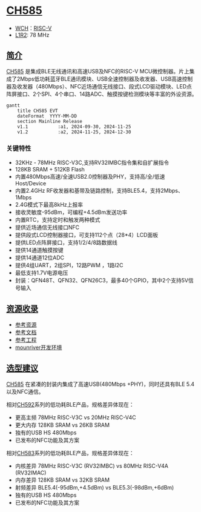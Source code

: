 ﻿# [CH585](https://github.com/SoCXin/CH585)

* [WCH](http://www.wch.cn/)：[RISC-V](https://github.com/SoCXin/RISC-V)
* [L1R2](https://github.com/SoCXin/Level): 78 MHz 

## [简介](https://github.com/SoCXin/CH585/wiki)

[CH585](https://www.wch.cn/products/CH585.html) 是集成BLE无线通讯和高速USB及NFC的RISC-V MCU微控制器。片上集成了2Mbps低功耗蓝牙BLE通讯模块、USB全速控制器及收发器、USB高速控制器及收发器（480Mbps）、NFC近场通信无线接口、段式LCD驱动模块、LED点阵屏接口、2个SPI、4个串口、14路ADC、触摸按键检测模块等丰富的外设资源。

``` mermaid
gantt
    title CH585 EVT
    dateFormat  YYYY-MM-DD
    section Mainline Release
    v1.1           :a1, 2024-09-30, 2024-11-25
    v1.2           :a2, 2024-11-25, 2024-12-30
```

### 关键特性

* 32KHz - 78MHz RISC-V3C,支持RV32IMBC指令集和自扩展指令
* 128KB SRAM + 512KB Flash
* 内置480Mbps高速/全速USB2.0控制器及PHY，支持高/全/低速 Host/Device
* 内置2.4GHz RF收发器和基带及链路控制，支持BLE5.4，支持2Mbps、1Mbps
* 2.4G模式下最高8kHz上报率
* 接收灵敏度-95dBm，可编程+4.5dBm发送功率
* 内置RTC，支持定时和触发两种模式
* 提供近场通信无线接口NFC
* 提供段式LCD控制器接口，可支持112个点（28*4）LCD面板
* 提供LED点阵屏接口，支持1/2/4/8路数据线
* 提供14通道触摸按键
* 提供14通道12位ADC
* 提供4组UART，2组SPI，12路PWM ，1路I2C
* 最低支持1.7V电源电压
* 封装：QFN48T、QFN32、QFN26C3，最多40个GPIO，其中2个支持5V信号输入

## [资源收录](https://github.com/SoCXin)

* [参考资源](src/)
* [参考文档](docs/)
* [参考工程](project/)
* [mounriver开发环境](http://www.mounriver.com/download)

## [选型建议](https://github.com/SoCXin)

[CH585](https://github.com/SoCXin/CH585) 在紧凑的封装内集成了高速USB(480Mbps +PHY)，同时还具有BLE 5.4以及NFC通信。

相对[CH592](https://github.com/SoCXin/CH592)系列的低功耗BLE产品，规格差异体现在：

* 更高主频 78MHz RISC-V3C vs 20MHz RISC-V4C
* 更大内存 128KB SRAM vs 26KB SRAM
* 独有的USB HS 480Mbps
* 已发布的NFC功能及其方案

相对[CH583](https://github.com/SoCXin/CH583)系列的低功耗BLE产品，规格差异体现在：

* 内核差异 78MHz RISC-V3C (RV32IMBC) vs 80MHz RISC-V4A (RV32IMAC)
* 内存差异 128KB SRAM vs 32KB SRAM
* 射频差异 BLE5.4(-95dBm,+4.5dBm) vs BLE5.3(-98dBm,+6dBm)
* 独有的USB HS 480Mbps
* 已发布的NFC功能及其方案